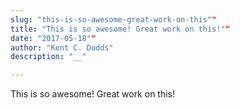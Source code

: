 ```yaml
---
slug: "this-is-so-awesome-great-work-on-this""
title: "This is so awesome! Great work on this!""
date: "2017-05-18""
author: "Kent C. Dodds"
description: "__"

---
```


This is so awesome! Great work on this!

